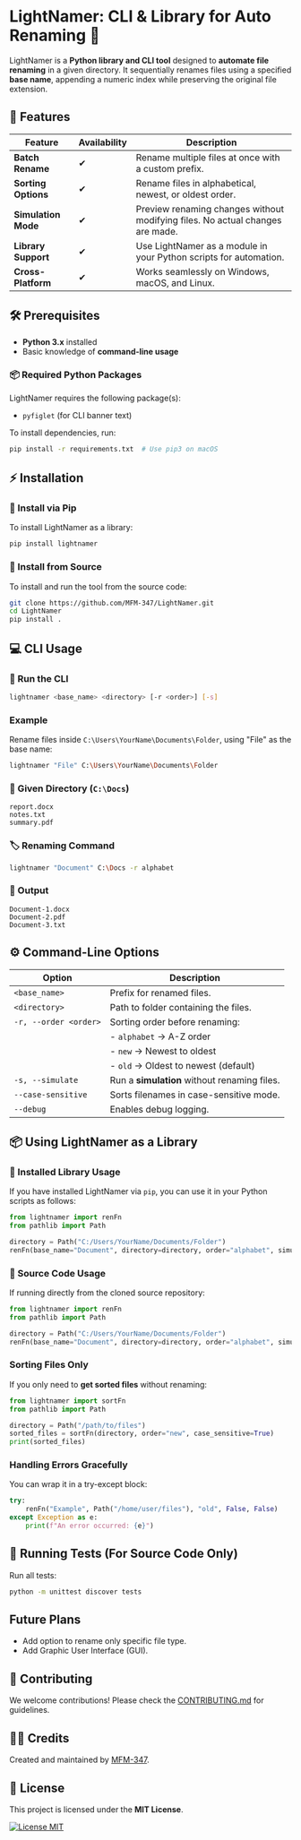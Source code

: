 # **LightNamer: CLI & Library for Auto Renaming** 🚀

LightNamer is a **Python library and CLI tool** designed to **automate file renaming** in a given directory. It sequentially renames files using a specified **base name**, appending a numeric index while preserving the original file extension.

## **📌 Features**

| Feature             | Availability | Description                                                                   |
| ------------------- | ------------ | ----------------------------------------------------------------------------- |
| **Batch Rename**    | ✔           | Rename multiple files at once with a custom prefix.                           |
| **Sorting Options** | ✔           | Rename files in alphabetical, newest, or oldest order.                        |
| **Simulation Mode** | ✔           | Preview renaming changes without modifying files. No actual changes are made. |
| **Library Support** | ✔           | Use LightNamer as a module in your Python scripts for automation.             |
| **Cross-Platform**  | ✔           | Works seamlessly on Windows, macOS, and Linux.                                |

## **🛠️ Prerequisites**

- **Python 3.x** installed
- Basic knowledge of **command-line usage**

### **📦 Required Python Packages**

LightNamer requires the following package(s):

- `pyfiglet` (for CLI banner text)

To install dependencies, run:

```sh
pip install -r requirements.txt  # Use pip3 on macOS
```

## **⚡ Installation**

### **🔹 Install via Pip**

To install LightNamer as a library:

```sh
pip install lightnamer
```

### **🔹 Install from Source**

To install and run the tool from the source code:

```sh
git clone https://github.com/MFM-347/LightNamer.git
cd LightNamer
pip install .
```

## **💻 CLI Usage**

### **📌 Run the CLI**

```sh
lightnamer <base_name> <directory> [-r <order>] [-s]
```

### **Example**

Rename files inside `C:\Users\YourName\Documents\Folder`, using "File" as the base name:

```sh
lightnamer "File" C:\Users\YourName\Documents\Folder
```

### **📂 Given Directory (`C:\Docs`)**

```
report.docx
notes.txt
summary.pdf
```

### **🏷️ Renaming Command**

```sh
lightnamer "Document" C:\Docs -r alphabet
```

### **📝 Output**

```
Document-1.docx
Document-2.pdf
Document-3.txt
```

## **⚙️ Command-Line Options**

| Option                | Description                                  |
| --------------------- | -------------------------------------------- |
| `<base_name>`         | Prefix for renamed files.                    |
| `<directory>`         | Path to folder containing the files.         |
| `-r, --order <order>` | Sorting order before renaming:               |
|                       | - `alphabet` → A-Z order                     |
|                       | - `new` → Newest to oldest                   |
|                       | - `old` → Oldest to newest (default)         |
| `-s, --simulate`      | Run a **simulation** without renaming files. |
| `--case-sensitive`    | Sorts filenames in case-sensitive mode.      |
| `--debug`             | Enables debug logging.                       |

## **📦 Using LightNamer as a Library**

### **🔹 Installed Library Usage**

If you have installed LightNamer via `pip`, you can use it in your Python scripts as follows:

```python
from lightnamer import renFn
from pathlib import Path

directory = Path("C:/Users/YourName/Documents/Folder")
renFn(base_name="Document", directory=directory, order="alphabet", simulate=False, case_sensitive=False)
```

### **🔹 Source Code Usage**

If running directly from the cloned source repository:

```python
from lightnamer import renFn
from pathlib import Path

directory = Path("C:/Users/YourName/Documents/Folder")
renFn(base_name="Document", directory=directory, order="alphabet", simulate=False, case_sensitive=False)
```

### **Sorting Files Only**

If you only need to **get sorted files** without renaming:

```python
from lightnamer import sortFn
from pathlib import Path

directory = Path("/path/to/files")
sorted_files = sortFn(directory, order="new", case_sensitive=True)
print(sorted_files)
```

### **Handling Errors Gracefully**

You can wrap it in a try-except block:

```python
try:
    renFn("Example", Path("/home/user/files"), "old", False, False)
except Exception as e:
    print(f"An error occurred: {e}")
```

## **🧪 Running Tests (For Source Code Only)**

Run all tests:

```sh
python -m unittest discover tests
```

## Future Plans

- Add option to rename only specific file type.
- Add Graphic User Interface (GUI).

## **🤝 Contributing**

We welcome contributions! Please check the [CONTRIBUTING.md](https://github.com/MFM-347/RenCLI/blob/main/CONTRIBUTING.md) for guidelines.

## **👨‍💻 Credits**

Created and maintained by [MFM-347](https://github.com/MFM-347).

## **📜 License**

This project is licensed under the **MIT License**.

[![License MIT](https://img.shields.io/badge/License-MIT-green.svg)](https://github.com/MFM-347/RenCLI/LICENSE)
